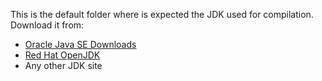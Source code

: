 This is the default folder where is expected the JDK used for compilation. Download it from:
- [Oracle Java SE Downloads](https://www.oracle.com/java/technologies/javase-downloads.html)
- [Red Hat OpenJDK](https://developers.redhat.com/products/openjdk/download?sc_cid=701f2000000RWTnAAO)
- Any other JDK site